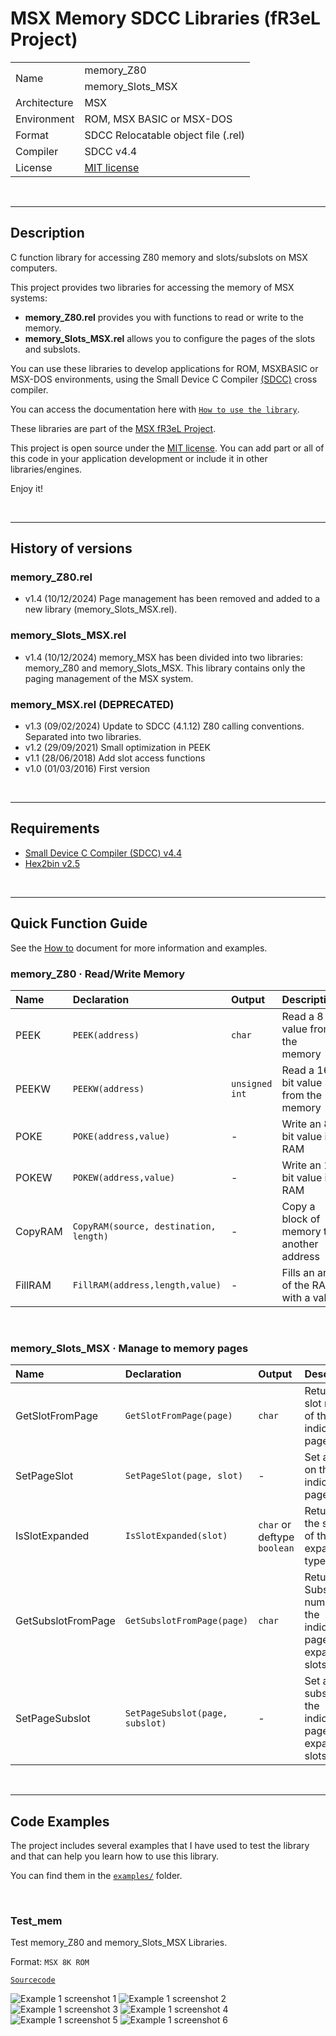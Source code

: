 # MSX Memory SDCC Libraries (fR3eL Project)

<table>
<tr><td rowspan=2>Name</td><td>memory_Z80</td></tr>
<tr><td>memory_Slots_MSX</td></tr>
<tr><td>Architecture</td><td>MSX</td></tr>
<tr><td>Environment</td><td>ROM, MSX BASIC or MSX-DOS</td></tr>
<tr><td>Format</td><td>SDCC Relocatable object file (.rel)</td></tr>
<tr><td>Compiler</td><td>SDCC v4.4</td></tr>
<tr><td>License</td><td><a href="LICENSE">MIT license</a></td></tr>
</table>

<br/>

---

## Description

C function library for accessing Z80 memory and slots/subslots on MSX computers.

This project provides two libraries for accessing the memory of MSX systems:
- **memory_Z80.rel** provides you with functions to read or write to the memory. 
- **memory_Slots_MSX.rel** allows you to configure the pages of the slots and subslots.

You can use these libraries to develop applications for ROM, MSXBASIC or MSX-DOS environments, using the Small Device C Compiler [(SDCC)](http://sdcc.sourceforge.net/) cross compiler.

You can access the documentation here with [`How to use the library`](docs/HOWTO.md).

These libraries are part of the [MSX fR3eL Project](https://github.com/mvac7/SDCC_MSX_fR3eL).

This project is open source under the [MIT license](LICENSE).
You can add part or all of this code in your application development or include it in other libraries/engines.

Enjoy it!   

<br/>

---

## History of versions

### memory_Z80.rel
- v1.4 (10/12/2024) Page management has been removed and added to a new library (memory_Slots_MSX.rel).

### memory_Slots_MSX.rel
- v1.4 (10/12/2024) memory_MSX has been divided into two libraries: memory_Z80 and memory_Slots_MSX. This library contains only the paging management of the MSX system.

### memory_MSX.rel (DEPRECATED)
- v1.3 (09/02/2024) Update to SDCC (4.1.12) Z80 calling conventions. Separated into two libraries.
- v1.2 (29/09/2021) Small optimization in PEEK
- v1.1 (28/06/2018) Add slot access functions
- v1.0 (01/03/2016) First version

<br/>

---

## Requirements

- [Small Device C Compiler (SDCC) v4.4](http://sdcc.sourceforge.net/)
- [Hex2bin v2.5](http://hex2bin.sourceforge.net/)

<br/>

---

## Quick Function Guide

See the [How to](docs/HOWTO.md) document for more information and examples.

### memory_Z80 · Read/Write Memory

| Name  | Declaration  | Output | Description |
| :---  | :---         | :---   | :---        |
| PEEK  | `PEEK(address)`  | `char` | Read a 8 bit value from the memory |
| PEEKW | `PEEKW(address)` | `unsigned int` | Read a 16 bit value from the memory |
| POKE  | `POKE(address,value)`  | - | Write an 8 bit value in RAM   |
| POKEW | `POKEW(address,value)` | - | Write an 16 bit value in RAM  |
| CopyRAM | `CopyRAM(source, destination, length)` | - | Copy a block of memory to another address |
| FillRAM | `FillRAM(address,length,value)` | - | Fills an area of the RAM with a value |

<br/>

### memory_Slots_MSX · Manage to memory pages

| Name  | Declaration  | Output | Description |
| :---  | :---         | :---   | :---        |
| GetSlotFromPage | `GetSlotFromPage(page)` | `char` | Returns the slot number of the indicated page  |
| SetPageSlot | `SetPageSlot(page, slot)` | - | Set a slot on the indicated page  |
| IsSlotExpanded | `IsSlotExpanded(slot)` | `char` or deftype `boolean` | Returns if the slot is of the expanded type  |
| GetSubslotFromPage | `GetSubslotFromPage(page)` | `char` | Returns the Subslot number of the indicated page (For expanded slots)  |
| SetPageSubslot | `SetPageSubslot(page, subslot)` | - | Set a subslot on the indicated page (For expanded slots)  |

<br/>

---

## Code Examples

The project includes several examples that I have used to test the library and that can help you learn how to use this library.

You can find them in the [`examples/`](examples/) folder.

<br/>

### Test_mem

Test memory_Z80 and memory_Slots_MSX Libraries.

Format: `MSX 8K ROM`

[`Sourcecode`](examples/Test_mem)

![Example 1 screenshot 1](docs/pics/TESTMEM_01.png)
![Example 1 screenshot 2](docs/pics/TESTMEM_02.png)
![Example 1 screenshot 3](docs/pics/TESTMEM_03.png)
![Example 1 screenshot 4](docs/pics/TESTMEM_04.png)
![Example 1 screenshot 5](docs/pics/TESTMEM_05.png)
![Example 1 screenshot 6](docs/pics/TESTMEM_06.png)
